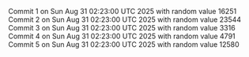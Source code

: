 Commit 1 on Sun Aug 31 02:23:00 UTC 2025 with random value 16251
Commit 2 on Sun Aug 31 02:23:00 UTC 2025 with random value 23544
Commit 3 on Sun Aug 31 02:23:00 UTC 2025 with random value 3316
Commit 4 on Sun Aug 31 02:23:00 UTC 2025 with random value 4791
Commit 5 on Sun Aug 31 02:23:00 UTC 2025 with random value 12580
